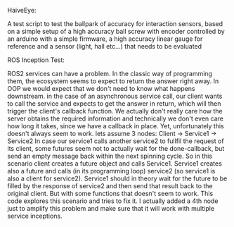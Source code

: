 HaiveEye:

A test script to test the ballpark of accuracy for interaction sensors,
based on a simple setup of a high accuracy ball screw with encoder controlled by an arduino with a simple firmware,
a high accuracy linear gauge for reference
and a sensor (light, hall etc...) that needs to be evaluated

ROS Inception Test:

ROS2 services can have a problem. In the classic way of programming them, the ecosystem seems to expect to return the answer right away.
In OOP we would expect that we don't need to know what happens downstream. in the case of an asynchronous service call, our client wants to call the service
and expects to get the answer in return, which will then trigger the client's callback function. We actually don't really care how the server obtains the required information
and technically we don't even care how long it takes, since we have a callback in place. Yet, unfortunately this doesn't always seem to work. 
lets assume 3 nodes: Client -> Service1 -> Service2
In case our service1 calls another service2 to fullfil the request of its client, some futures seem not to actually wait for the done-callback, but send an empty message back within the next spinning cycle.
So in this scenario client creates a future object and calls Service1. Service1 creates also a future and calls (in its programming loop) service2 (so service1 is also a client for service2).
Service1 should in theory wait for the future to be filled by the response of service2 and then send that result back to the original client. But with some functions that doesn't seem to work. 
This code explores this scenario and tries to fix it. I actually added a 4th node just to amplify this problem and make sure that it will work with multiple service inceptions.
